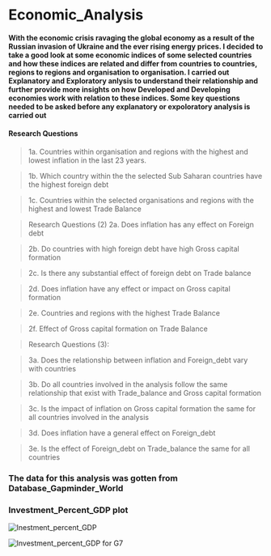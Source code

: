 # Economic_Analysis


#### With the  economic crisis ravaging the global economy as a result of the Russian invasion of Ukraine and the ever rising energy prices. I decided to take a good look at  some economic indices of some selected countries and how these indices are related and differ  from countries to countries,  regions to regions and organisation to organisation. I carried out Explanatory and Exploratory anlysis to understand their relationship and further provide more insights on how Developed and Developing economies work with relation to these indices. Some key  questions needed to be asked before any explanatory or expoloratory analysis is carried out

#### Research Questions

> 1a. Countries within organisation and  regions with the highest and lowest inflation in the last 23 years.

> 1b. Which country within the the selected Sub Saharan countries have the highest foreign debt


> 1c.  Countries within the selected organisations and regions with the highest and lowest  Trade Balance


> Research Questions (2)
> 2a. Does inflation has any effect on Foreign debt

> 2b. Do countries with high foreign debt  have high Gross capital formation

> 2c. Is there any substantial  effect of foreign debt on Trade balance

> 2d. Does inflation have any effect or impact on Gross capital formation

> 2e. Countries and regions with the highest Trade Balance

> 2f. Effect of Gross capital formation on  Trade Balance


> Research Questions (3):

> 3a. Does the relationship between inflation  and Foreign_debt vary with countries

> 3b. Do all countries involved in the analysis follow the same relationship that exist with Trade_balance and Gross capital formation

> 3c. Is the impact of inflation on Gross capital formation the same for all countries involved in the analysis

> 3d. Does inflation have a general effect on Foreign_debt 

> 3e. Is the effect of Foreign_debt on Trade_balance the same for all countries


### The data for this analysis was gotten from Database_Gapminder_World

### Investment_Percent_GDP plot

![Inestment_percent_GDP](https://user-images.githubusercontent.com/59423092/196347146-9afbfb0e-74d4-407e-b2e3-2dfced28fb64.png)

![Investment_percent_GDP for G7](https://user-images.githubusercontent.com/59423092/196348543-1236f776-a908-4a4a-9104-5303f94354c4.png)



